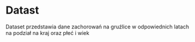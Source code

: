 
# Datast

Dataset przedstawia dane zachorowań na gruźlice w odpowiednich latach na podział na kraj oraz płeć i wiek